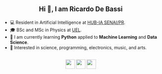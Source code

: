 ## <p align="center"> Hi 👋, I am Ricardo De Bassi

- 💻 Resident in Artificial Intelligence at [HUB-IA SENAI/PR](https://www.senaipr.org.br/tecnologiaeinovacao/nossarede/hubia/).
- 🎓 BSc and MSc in Physics at [UEL](https://portal.uel.br/home/).
- 🌱 I am currently learning **Python** applied to **Machine Learning** and **Data Science**.
- 💬 Interested in science, programming, electronics, music, and arts.

## 

<p align="center"> <a href="https://www.linkedin.com/in/ricardodebassi/" target="blank"><img align="center" src="https://logopng.com.br/logos/linkedin-83.png" height="30" /></a> <a href="mailto:bassidericardo@gmail.com" target="blank"><img align="center" src="https://logodownload.org/wp-content/uploads/2018/03/gmail-logo-2-1.png" height="30" /></a> <a href="https://discord.com/users/bardukko" target="blank"><img align="center" src="https://logosmarcas.net/wp-content/uploads/2020/12/Discord-Logo.png" height="30" /></a> 

<!--
**RicardoBassi/RicardoBassi** is a ✨ _special_ ✨ repository because its `README.md` (this file) appears on your GitHub profile.

Here are some ideas to get you started:

- 🔭 I’m currently working on ...
- 🌱 I’m currently learning ...
- 👯 I’m looking to collaborate on ...
- 🤔 I’m looking for help with ...
- 💬 Ask me about ...
- 📫 How to reach me: ...
- 😄 Pronouns: ...
- ⚡ Fun fact: ...
-->
